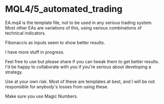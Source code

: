 # MQL4/5_automated_trading

EA.mq4 is the template file, not to be used in any serious trading system. Most other EAs are variations of this, using various combinations of technical indicators. 

Fibonaccis as inputs seem to show better results. 

I have more stuff in progress. 

Feel free to use but please share if you can tweak them to get better results. I'd be happy to collaborate with you if you're serious about developing a strategy. 

Use at your own risk. Most of these are templates at best, and I will be not responsible for anybody's losses from using these. 

Make sure you use Magic Numbers. 
